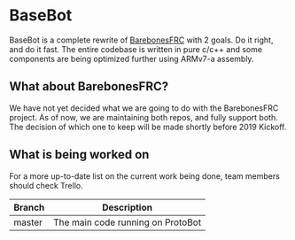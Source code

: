 # BaseBot
BaseBot is a complete rewrite of [BarebonesFRC](https://github.com/ewpratten/barebonesfrc) with 2 goals. Do it right, and do it fast. The entire codebase is written in pure c/c++ and some components are being optimized further using ARMv7-a assembly.

## What about BarebonesFRC?
We have not yet decided what we are going to do with the BarebonesFRC project. As of now, we are maintaining both repos, and fully support both. The decision of which one to keep will be made shortly before 2019 Kickoff.

## What is being worked on
For a more up-to-date list on the current work being done, team members should check Trello.

| Branch | Description |
| -- | -- |
| master | The main code running on ProtoBot |
